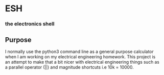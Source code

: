 # ESH
### the electronics shell

## Purpose
I normally use the python3 command line as a general purpose calculator when
I am working on my electrical engineering homework. 
This project is an attempt to make that a bit nicer with electrical engineering
things such as a parallel operator (||) and magnitude shortcuts i.e 10k = 10000.
